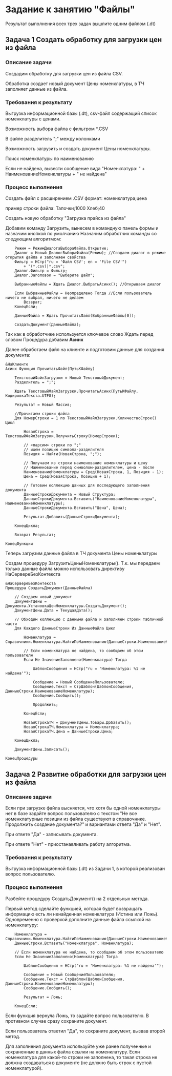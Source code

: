# Задание к занятию "Файлы"

Результат выполнения всех трех задач вышлите одним файлом (.dt)

## Задача 1 Создать обработку для загрузки цен из файла

### Описание задачи

Создадим обработку для загрузки цен из файла CSV.

Обработка создает новый документ Цены номенклатуры, 
в ТЧ заполняет данные из файла.

### Требования к результату

Выгрузка информационной базы (.dt), csv-файл содержащий список номенклатуры с ценами.

Возможность выбора файла с фильтром *.CSV

В файле разделитель ";" между колонками

Возможность загрузить и создать документ Цены номенклатуры.

Поиск номенклатуры по наименованию

Если не найдена, вывести сообщение вида
"Номенклатура: " + НаименованиеНоменклатуры + " не найдена"

### Процесс выполнения

Создать файл с расширением .CSV
формат: номенклатура;цена

пример строки файла:
Тапочки;1000
Хлеб;40

Создать новую обработку "Загрузка прайса из файла"

Добавим команду Загрузить, вынесем в командную панель формы и назначим кнопкой по умолчанию
Назначим обработчик команды со следующим алгоритмом:
```bsl	
	Режим = РежимДиалогаВыбораФайла.Открытие;
	Диалог = Новый ДиалогВыбораФайла(Режим); //Создаем диалог в режиме открытия файла и заполняем свойства
	Фильтр = НСтр("ru = 'Файл CSV'; en = 'File CSV'")
		+ "(*.csv)|*.csv";
	Диалог.Фильтр = Фильтр;
	Диалог.Заголовок = "Выберите файл";
	
	ВыбранныеФайлы = Ждать Диалог.ВыбратьАсинх(); //Открываем диалог
	
	Если ВыбранныеФайлы = Неопределено Тогда //Если пользователь ничего не выбрал, ничего не делаем
		Возврат;
	КонецЕсли;
	
	ДанныеФайла = Ждать ПрочитатьФайл(ВыбранныеФайлы[0]);
	
	СоздатьДокумент(ДанныеФайла);
```
Так как в обработчике используется ключевое слово Ждать перед словом Процедура добавим **Асинх**

Далее обработаем файл на клиенте и подготовим данные для создания документа:
```bsl
&НаКлиенте
Асинх Функция ПрочитатьФайл(ПутьКФайлу)
	
	ТекстовыйФайлЗагрузки = Новый ТекстовыйДокумент;
	Разделитель = ";";

	Ждать ТекстовыйФайлЗагрузки.ПрочитатьАсинх(ПутьКФайлу, КодировкаТекста.UTF8);
	
	Результат = Новый Массив;
	
	//Прочитаем строки файла
	Для НомерСтроки = 1 по ТекстовыйФайлЗагрузки.КоличествоСтрок() Цикл
		
		НоваяСтрока = ТекстовыйФайлЗагрузки.ПолучитьСтроку(НомерСтроки);
		
		// «парсим» строки по ";"
		// ищем позицию символа-разделителя
		Позиция = Найти(НоваяСтрока, ";");
		
		// Получаем из строки наименование номенклатуры и цену
		// Наименование перед символом-разделителем, цена - после
		НаименованиеНоменклатуры = Сред(НоваяСтрока, 1, Позиция - 1);
		Цена = Сред(НоваяСтрока, Позиция + 1);
		
		// Готовим коллекцию данных для последующего заполнения документа
		ДанныеСтрокиДокумента = Новый Структура;
		ДанныеСтрокиДокумента.Вставить("НаименованиеНоменклатуры", НаименованиеНоменклатуры);
		ДанныеСтрокиДокумента.Вставить("Цена", Цена);
		
		Результат.Добавить(ДанныеСтрокиДокумента);
		
	КонецЦикла;	
	
	Возврат Результат;
	
КонецФункции
```

Теперь загрузим данные файла в ТЧ документа Цены номенклатуры

Создам процедуру ЗагрузитьЦеныНоменклатуры(). Т.к. мы передаем только данные файла можно использовать директиву НаСервереБезКонтекста
```bsl
&НаСервереБезКонтекста
Процедура СоздатьДокумент(ДанныеФайла)
	
	// Создаем новый документ
	ДокументЦены = Документы.УстановкаЦенНоменклатуры.СоздатьДокумент();
	ДокументЦены.Дата = ТекущаяДата();
	
	// Обходим коллекцию с данными файла и заполняем строки табличной части
	Для Каждого ДанныеСтроки Из ДанныеФайла Цикл
		
		Номенклатура = Справочники.Номенклатура.НайтиПоНаименованию(ДанныеСтроки.НаименованиеНоменклатуры);
		
		// Если номенклатура не найдена, то сообщаем об этом пользователю
		Если Не ЗначениеЗаполнено(Номенклатура) Тогда
			
			ШаблонСообщения = НСтр("ru = 'Номенклатура: %1 не найдена'");
			
			Сообщение = Новый СообщениеПользователю;
			Сообщение.Текст = СтрШаблон(ШаблонСообщения, ДанныеСтроки.НаименованиеНоменклатуры);
			Сообщение.Сообщить();
			
			Продолжить;
			
		КонецЕсли;
		
		НоваяСтрокаТЧ = ДокументЦены.Товары.Добавить();
		НоваяСтрокаТЧ.Номенклатура = Номенклатура;
		НоваяСтрокаТЧ.Цена = ДанныеСтроки.Цена;
		
	КонецЦикла;	
	
	ДокументЦены.Записать();
	
КонецПроцедуры
```
## Задача 2 Развитие обработки для загрузки цен из файла

### Описание задачи

Если при загрузке файла высняется, что хотя бы одной номенклатуры нет в базе задайте вопрос пользователю с текстом "Не все номенклатурные позиции из файла существуют в справочнике. Продолжить создание документа?" и вариантами ответа "Да" и "Нет".

При ответе "Да" - записывать документа.

При ответе "Нет" - приостанавливать работу алгоритма.

### Требования к результату

Выгрузка информационной базы (.dt) из Задачи 1, в которой реализован вопрос пользователю.

### Процесс выполнения

Разбейте процедуру СоздатьДокумент() на 2 отдельных метода.

Первый метод сделайте функцией, которая будет возвращать информацию есть ли ненайденная номенклатура (Истина или Ложь).
Одновременно с проверкой дополните данные файла ссылкой на номенклатуру:
```bsl
	Номенклатура = Справочники.Номенклатура.НайтиПоНаименованию(ДанныеСтроки.НаименованиеНоменклатуры);	
	ДанныеСтроки.Вставить("Номенклатура", Номенклатура);

	// Если номенклатура не найдена, то сообщаем об этом пользователю
	Если Не ЗначениеЗаполнено(Номенклатура) Тогда
		
		ШаблонСообщения = НСтр("ru = 'Номенклатура: %1 не найдена'");
		
		Сообщение = Новый СообщениеПользователю;
		Сообщение.Текст = СтрШаблон(ШаблонСообщения, ДанныеСтроки.НаименованиеНоменклатуры);
		Сообщение.Сообщить();

		Результат = Ложь;
		
	КонецЕсли;
```

Если функция вернула Ложь, то задайте вопрос пользователю. В противном случае сразу сохраните документ.

Если пользователь ответил "Да", то сохраните документ, вызвав второй метод.

Для заполнения документа используйте уже ранее полученные и сохраненные в данных файла ссылки на номенклатуру. Если номенклатура для какой-то строки не заполнена, то такая строка не должна создаваться в документе (не должно быть строк с пустой номенклатурой).
